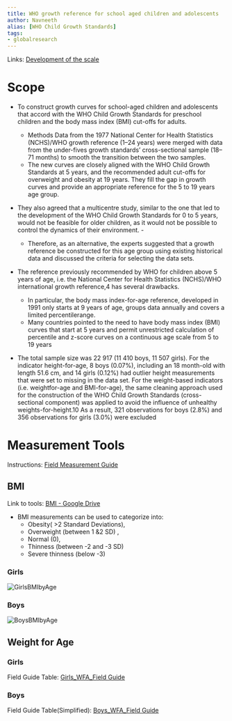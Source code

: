 ```yaml
---
title: WHO growth reference for school aged children and adolescents
author: Navneeth
alias: [WHO Child Growth Standards]
tags: 
- globalresearch
---
```


Links: [Development of the scale](https://drive.google.com/file/d/1yyRKVH75k9ZyErCQ0A-_U07HrnOWmtJ0/view?usp=sharing)


# Scope
-  To construct growth curves for school-aged children and adolescents that accord with the WHO Child Growth Standards  for preschool children and the body mass index (BMI) cut-offs for adults. 
	- Methods Data from the 1977 National Center for Health Statistics (NCHS)/WHO growth reference (1–24 years) were merged  with data from the under-fives growth standards’ cross-sectional sample (18–71 months) to smooth the transition between the  two samples.
	- The new curves are closely aligned with the WHO Child Growth Standards at 5 years, and the recommended adult  cut-offs for overweight and obesity at 19 years. They fill the gap in growth curves and provide an appropriate reference for the 5 to 19 years age group.

- They also agreed  that a multicentre study, similar to the  one that led to the development of the  WHO Child Growth Standards for 0 to  5 years, would not be feasible for older  children, as it would not be possible to  control the dynamics of their environment. - 
	- Therefore, as an alternative, the experts suggested that a growth reference  be constructed for this age group using existing historical data and discussed the criteria for selecting the data sets.

- The reference previously recommended by WHO for children above 5  years of age, i.e. the National Center for  Health Statistics (NCHS)/WHO international growth reference,4 has several drawbacks.
	-  In particular, the body mass  index-for-age reference, developed in 1991 only starts at 9 years of age, groups data annually and covers a limited percentilerange.
	-  Many countries pointed to the need to have body mass  index (BMI) curves that start at 5 years  and permit unrestricted calculation of  percentile and z-score curves on a continuous age scale from 5 to 19 years

- The total sample size was 22 917  (11 410 boys, 11 507 girls). For the indicator height-for-age, 8 boys (0.07%),  including an 18 month-old with length  51.6 cm, and 14 girls (0.12%) had  outlier height measurements that were  set to missing in the data set. For the  weight-based indicators (i.e. weightfor-age and BMI-for-age), the same  cleaning approach used for the construction of the WHO Child Growth  Standards (cross-sectional component)  was applied to avoid the influence of unhealthy weights-for-height.10 As a  result, 321 observations for boys (2.8%)  and 356 observations for girls (3.0%)  were excluded
	


# Measurement Tools

Instructions: [Field Measurement Guide](https://www.who.int/childgrowth/training/module_c_interpreting_indicators.pdf)
## BMI

Link to tools: [BMI - Google Drive](https://drive.google.com/drive/u/0/folders/1r4Ac4zQMJRrn8oKDVM4qto6anbki8Bsx)

- BMI measurements can be used to categorize into:
	- Obesity( >2 Standard Deviations), 
	- Overweight (between 1 &2 SD) ,
	-  Normal (0), 
	- Thinness (between -2 and -3 SD) 
	- Severe thinness (below -3)


### Girls
![GirlsBMIbyAge](https://drive.google.com/uc?id=10xU_YlX6_gYgaDwrkuwC_m0cZYnUKKAa)

### Boys


![BoysBMIbyAge](https://drive.google.com/uc?id=1Ycpnj9o99duIkYRE14J1ptcyIq_q6ZcK)




## Weight for Age 

### Girls

Field Guide Table: [Girls_WFA_Field Guide](https://drive.google.com/file/d/1ibSS0pp4uYvjEDG2hS8OWt2G0i_Mtvm8/view?usp=sharing)


### Boys

Field Guide Table(Simplified): [Boys_WFA_Field Guide](https://drive.google.com/file/d/1WdwQ1-QEQgcNjb1rOmF-aJovN6dzA8Qr/view?usp=sharing)